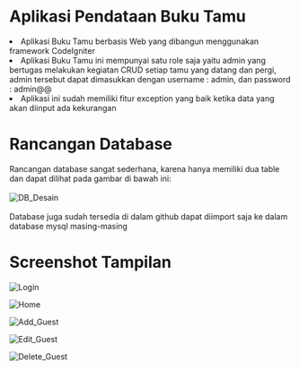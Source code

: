 # Aplikasi Pendataan Buku Tamu

<li>Aplikasi Buku Tamu berbasis Web yang dibangun menggunakan framework CodeIgniter</li>
<li>Aplikasi Buku Tamu ini mempunyai satu role saja yaitu admin yang bertugas melakukan kegiatan CRUD setiap tamu yang datang dan pergi, admin tersebut dapat dimasukkan dengan username : admin, dan password : admin@@</li>
<li>Aplikasi ini sudah memiliki fitur exception yang baik ketika data yang akan diinput ada kekurangan</li>


# Rancangan Database
Rancangan database sangat sederhana, karena hanya memiliki dua table dan dapat dilihat pada gambar di bawah ini:
<br>
<br>
![DB_Desain](https://user-images.githubusercontent.com/101192495/177025608-d33a9999-63cc-4514-9ec2-1d86960a9518.png)
<br>
<br>
Database juga sudah tersedia di dalam github dapat diimport saja ke dalam database mysql masing-masing



# Screenshot Tampilan
![Login](https://user-images.githubusercontent.com/101192495/177025721-0421be4d-3e4d-4950-a0a2-646295353cc0.png)

![Home](https://user-images.githubusercontent.com/101192495/177025870-71df2835-2100-4883-999d-d723ca043357.png)

![Add_Guest](https://user-images.githubusercontent.com/101192495/177025889-b76c3b8b-a1f0-4a5e-bd28-14a2fe4fbd18.png)

![Edit_Guest](https://user-images.githubusercontent.com/101192495/177025928-19f5ee8a-5e8c-4502-907a-8a2e6befb402.png)

![Delete_Guest](https://user-images.githubusercontent.com/101192495/177025951-fd6a5d32-34d6-43be-ab07-39946b5a3bcf.png)
